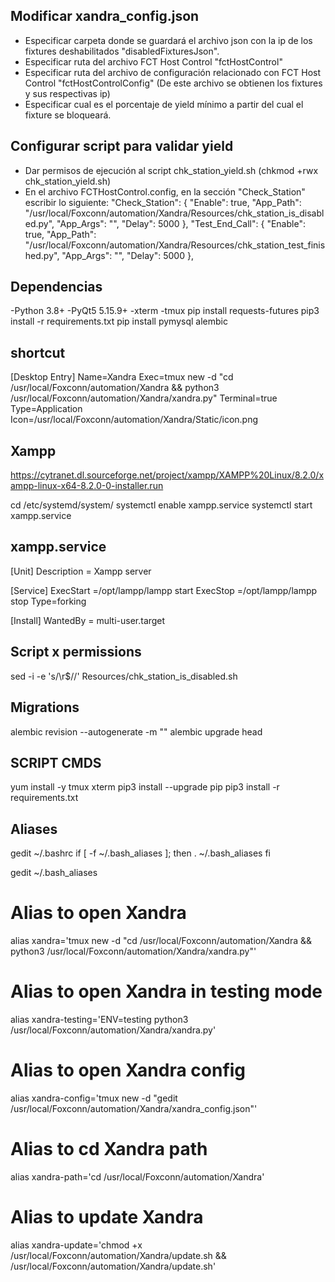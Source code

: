 ## Modificar xandra_config.json
- Especificar carpeta donde se guardará el archivo json con la ip de los fixtures deshabilitados "disabledFixturesJson".
- Especificar ruta del archivo FCT Host Control "fctHostControl"
- Especificar ruta del archivo de configuración relacionado con  FCT Host Control "fctHostControlConfig" (De este archivo se obtienen los fixtures y sus respectivas ip)
- Especificar cual es el porcentaje de yield mínimo a partir del cual el fixture se bloqueará.

## Configurar script para validar yield
- Dar permisos de ejecución al script chk_station_yield.sh (chkmod +rwx chk_station_yield.sh)
- En el archivo FCTHostControl.config, en la sección "Check_Station" escribir lo siguiente:
"Check_Station": {
    "Enable": true,
    "App_Path": "/usr/local/Foxconn/automation/Xandra/Resources/chk_station_is_disabled.py",
    "App_Args": "",
    "Delay": 5000
},
"Test_End_Call": {
    "Enable": true,
    "App_Path": "/usr/local/Foxconn/automation/Xandra/Resources/chk_station_test_finished.py",
    "App_Args": "",
    "Delay": 5000
},

## Dependencias
-Python 3.8+
-PyQt5 5.15.9+
-xterm
-tmux
pip install requests-futures
pip3 install -r requirements.txt
pip install pymysql
alembic

## shortcut
[Desktop Entry]
Name=Xandra
Exec=tmux new -d "cd /usr/local/Foxconn/automation/Xandra && python3 /usr/local/Foxconn/automation/Xandra/xandra.py"
Terminal=true
Type=Application
Icon=/usr/local/Foxconn/automation/Xandra/Static/icon.png

## Xampp
https://cytranet.dl.sourceforge.net/project/xampp/XAMPP%20Linux/8.2.0/xampp-linux-x64-8.2.0-0-installer.run

cd /etc/systemd/system/
systemctl enable xampp.service
systemctl start xampp.service

## xampp.service
[Unit]
Description = Xampp server

[Service]
ExecStart =/opt/lampp/lampp start
ExecStop =/opt/lampp/lampp stop
Type=forking
  
[Install]
WantedBy = multi-user.target


## Script x permissions
sed -i -e 's/\r$//' Resources/chk_station_is_disabled.sh

## Migrations
alembic revision --autogenerate -m ""
alembic upgrade head

## SCRIPT CMDS
yum install -y tmux xterm
pip3 install --upgrade pip
pip3 install -r requirements.txt

## Aliases
gedit ~/.bashrc
if [ -f ~/.bash_aliases ]; then
. ~/.bash_aliases
fi

gedit ~/.bash_aliases

# Alias to open Xandra
alias xandra='tmux new -d "cd /usr/local/Foxconn/automation/Xandra && python3 /usr/local/Foxconn/automation/Xandra/xandra.py"'

# Alias to open Xandra in testing mode
alias xandra-testing='ENV=testing python3 /usr/local/Foxconn/automation/Xandra/xandra.py'

# Alias to open Xandra config
alias xandra-config='tmux new -d "gedit /usr/local/Foxconn/automation/Xandra/xandra_config.json"'

# Alias to cd Xandra path
alias xandra-path='cd /usr/local/Foxconn/automation/Xandra'

# Alias to update Xandra
alias xandra-update='chmod +x /usr/local/Foxconn/automation/Xandra/update.sh && /usr/local/Foxconn/automation/Xandra/update.sh'
